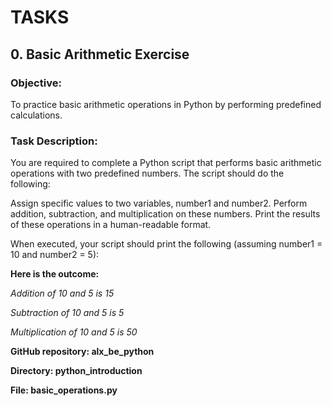 # TASKS

## 0. Basic Arithmetic Exercise

### Objective: 

To practice basic arithmetic operations in Python by performing predefined calculations.

### Task Description:

You are required to complete a Python script that performs basic arithmetic operations with two predefined numbers. The script should do the following:

Assign specific values to two variables, number1 and number2.
Perform addition, subtraction, and multiplication on these numbers.
Print the results of these operations in a human-readable format.

When executed, your script should print the following (assuming number1 = 10 and number2 = 5):

**Here is the outcome:**

*Addition of 10 and 5 is 15*

*Subtraction of 10 and 5 is 5*

*Multiplication of 10 and 5 is 50*

**GitHub repository: alx_be_python**

**Directory: python_introduction**

**File: basic_operations.py**
